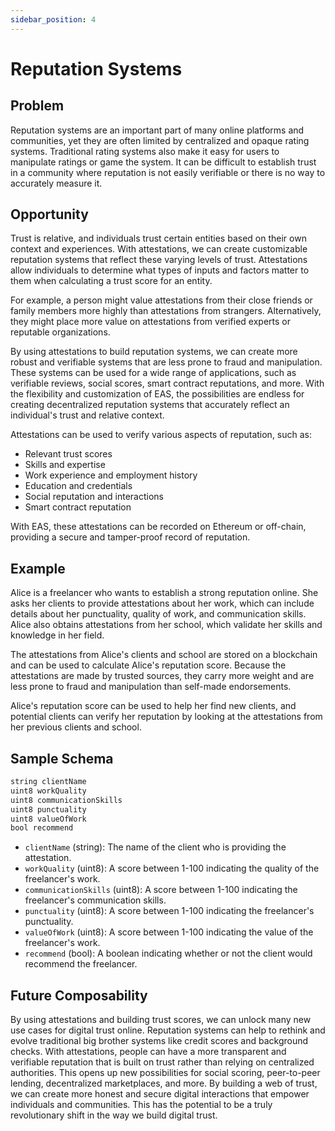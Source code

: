 ```yaml
---
sidebar_position: 4
---
```


# Reputation Systems

## Problem
Reputation systems are an important part of many online platforms and communities, yet they are often limited by centralized and opaque rating systems. Traditional rating systems also make it easy for users to manipulate ratings or game the system. It can be difficult to establish trust in a community where reputation is not easily verifiable or there is no way to accurately measure it.


## Opportunity
Trust is relative, and individuals trust certain entities based on their own context and experiences. With attestations, we can create customizable reputation systems that reflect these varying levels of trust. Attestations allow individuals to determine what types of inputs and factors matter to them when calculating a trust score for an entity.

For example, a person might value attestations from their close friends or family members more highly than attestations from strangers. Alternatively, they might place more value on attestations from verified experts or reputable organizations.

By using attestations to build reputation systems, we can create more robust and verifiable systems that are less prone to fraud and manipulation. These systems can be used for a wide range of applications, such as verifiable reviews, social scores, smart contract reputations, and more. With the flexibility and customization of EAS, the possibilities are endless for creating decentralized reputation systems that accurately reflect an individual's trust and relative context.

Attestations can be used to verify various aspects of reputation, such as:
- Relevant trust scores 
- Skills and expertise
- Work experience and employment history
- Education and credentials
- Social reputation and interactions
- Smart contract reputation

With EAS, these attestations can be recorded on Ethereum or off-chain, providing a secure and tamper-proof record of reputation.

## Example
Alice is a freelancer who wants to establish a strong reputation online. She asks her clients to provide attestations about her work, which can include details about her punctuality, quality of work, and communication skills. Alice also obtains attestations from her school, which validate her skills and knowledge in her field.

The attestations from Alice's clients and school are stored on a blockchain and can be used to calculate Alice's reputation score. Because the attestations are made by trusted sources, they carry more weight and are less prone to fraud and manipulation than self-made endorsements.

Alice's reputation score can be used to help her find new clients, and potential clients can verify her reputation by looking at the attestations from her previous clients and school.


## Sample Schema
```jsx
string clientName
uint8 workQuality 
uint8 communicationSkills 
uint8 punctuality
uint8 valueOfWork 
bool recommend
```
- `clientName` (string): The name of the client who is providing the attestation.
- `workQuality` (uint8): A score between 1-100 indicating the quality of the freelancer's work.
- `communicationSkills` (uint8): A score between 1-100 indicating the freelancer's communication skills.
- `punctuality` (uint8): A score between 1-100 indicating the freelancer's punctuality.
- `valueOfWork` (uint8): A score between 1-100 indicating the value of the freelancer's work.
- `recommend` (bool): A boolean indicating whether or not the client would recommend the freelancer.

## Future Composability 
By using attestations and building trust scores, we can unlock many new use cases for digital trust online. Reputation systems can help to rethink and evolve traditional big brother systems like credit scores and background checks. With attestations, people can have a more transparent and verifiable reputation that is built on trust rather than relying on centralized authorities. This opens up new possibilities for social scoring, peer-to-peer lending, decentralized marketplaces, and more. By building a web of trust, we can create more honest and secure digital interactions that empower individuals and communities. This has the potential to be a truly revolutionary shift in the way we build digital trust.
